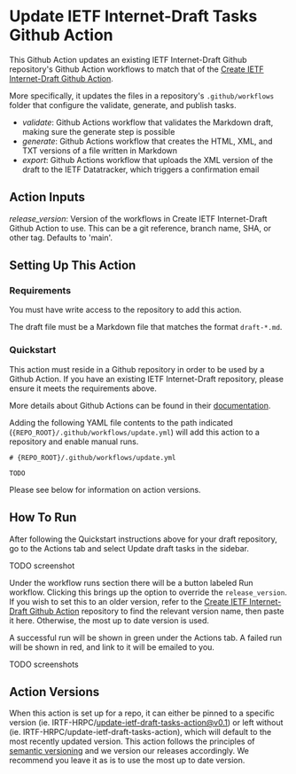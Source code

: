 # Update IETF Internet-Draft Tasks Github Action

This Github Action updates an existing IETF Internet-Draft Github repository's
Github Action workflows to match that of the [Create IETF Internet-Draft Github
Action](https://github.com/IRTF-HRPC/create-ietf-draft-repo-action).

More specifically, it updates the files in a repository's `.github/workflows`
folder that configure the validate, generate, and publish tasks.

* _validate_: Github Actions workflow that validates the Markdown draft, making
sure the generate step is possible
* _generate_: Github Actions workflow that creates the HTML, XML, and TXT
versions of a file written in Markdown
* _export_: Github Actions workflow that uploads the XML version of the draft to the IETF
Datatracker, which triggers a confirmation email

## Action Inputs

*release_version*: Version of the workflows in Create IETF Internet-Draft
Github Action to use. This can be a git reference, branch name, SHA, or other
tag. Defaults to 'main'.

## Setting Up This Action

### Requirements

You must have write access to the repository to add this action.

The draft file must be a Markdown file that matches the format `draft-*.md`.

### Quickstart

This action must reside in a Github repository in order to be used by a Github
Action. If you have an existing IETF Internet-Draft repository, please ensure
it meets the requirements above.

More details about Github Actions can be found in their
[documentation](https://docs.github.com/en/actions/learn-github-actions/introduction-to-github-actions).

Adding the following YAML file contents to the path indicated
(`{REPO_ROOT}/.github/workflows/update.yml`) will add this action to a
repository and enable manual runs.

```
# {REPO_ROOT}/.github/workflows/update.yml

TODO
```

Please see below for information on action versions.

## How To Run

After following the Quickstart instructions above for your draft repository, go
to the Actions tab and select Update draft tasks in the sidebar.

TODO screenshot

Under the workflow runs section there will be a button labeled Run workflow.
Clicking this brings up the option to override the `release_version`. If you
wish to set this to an older version, refer to the [Create IETF Internet-Draft
Github Action](https://github.com/IRTF-HRPC/create-ietf-draft-repo-action)
repository to find the relevant version name, then paste it here. Otherwise,
the most up to date version is used.

A successful run will be shown in green under the Actions tab. A failed run
will be shown in red, and link to it will be emailed to you.

TODO screenshots

## Action Versions

When this action is set up for a repo, it can either be pinned to a specific
version (ie. IRTF-HRPC/update-ietf-draft-tasks-action@v0.1) or left without
(ie. IRTF-HRPC/update-ietf-draft-tasks-action), which will default to the most
recently updated version. This action follows the principles of
[semantic versioning](https://semver.org/) and we version our releases
accordingly. We recommend you leave it as is to use the most up to date version.
